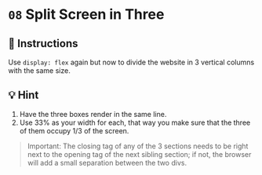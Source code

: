 # `08` Split Screen in Three

## 📝 Instructions

Use `display: flex` again but now to divide the website in 3 vertical columns with the same size.

## 💡 Hint

1. Have the three boxes render in the same line.
2. Use 33% as your width for each, that way you make sure that the three of them occupy 1/3 of the screen. 

> Important: The closing tag of any of the 3 sections needs to be right next to the opening tag of the next sibling section; if not, the browser will add a small separation between the two divs.